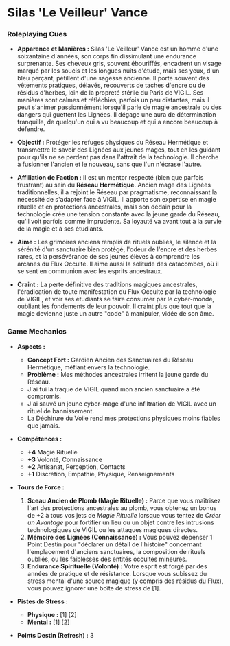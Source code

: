 # Silas 'Le Veilleur' Vance

### Roleplaying Cues

*   **Apparence et Manières :** Silas 'Le Veilleur' Vance est un homme d'une soixantaine d'années, son corps fin dissimulant une endurance surprenante. Ses cheveux gris, souvent ébouriffés, encadrent un visage marqué par les soucis et les longues nuits d'étude, mais ses yeux, d'un bleu perçant, pétillent d'une sagesse ancienne. Il porte souvent des vêtements pratiques, délavés, recouverts de taches d'encre ou de résidus d'herbes, loin de la propreté stérile du Paris de VIGIL. Ses manières sont calmes et réfléchies, parfois un peu distantes, mais il peut s'animer passionnément lorsqu'il parle de magie ancestrale ou des dangers qui guettent les Lignées. Il dégage une aura de détermination tranquille, de quelqu'un qui a vu beaucoup et qui a encore beaucoup à défendre.

*   **Objectif :** Protéger les refuges physiques du Réseau Hermétique et transmettre le savoir des Lignées aux jeunes mages, tout en les guidant pour qu'ils ne se perdent pas dans l'attrait de la technologie. Il cherche à fusionner l'ancien et le nouveau, sans que l'un n'écrase l'autre.

*   **Affiliation de Faction :** Il est un mentor respecté (bien que parfois frustrant) au sein du **Réseau Hermétique**. Ancien mage des Lignées traditionnelles, il a rejoint le Réseau par pragmatisme, reconnaissant la nécessité de s'adapter face à VIGIL. Il apporte son expertise en magie rituelle et en protections ancestrales, mais son dédain pour la technologie crée une tension constante avec la jeune garde du Réseau, qu'il voit parfois comme imprudente. Sa loyauté va avant tout à la survie de la magie et à ses étudiants.

*   **Aime :** Les grimoires anciens remplis de rituels oubliés, le silence et la sérénité d'un sanctuaire bien protégé, l'odeur de l'encre et des herbes rares, et la persévérance de ses jeunes élèves à comprendre les arcanes du Flux Occulte. Il aime aussi la solitude des catacombes, où il se sent en communion avec les esprits ancestraux.

*   **Craint :** La perte définitive des traditions magiques ancestrales, l'éradication de toute manifestation du Flux Occulte par la technologie de VIGIL, et voir ses étudiants se faire consumer par le cyber-monde, oubliant les fondements de leur pouvoir. Il craint plus que tout que la magie devienne juste un autre "code" à manipuler, vidée de son âme.

### Game Mechanics

*   **Aspects :**
    *   **Concept Fort :** Gardien Ancien des Sanctuaires du Réseau Hermétique, méfiant envers la technologie.
    *   **Problème :** Mes méthodes ancestrales irritent la jeune garde du Réseau.
    *   J'ai fui la traque de VIGIL quand mon ancien sanctuaire a été compromis.
    *   J'ai sauvé un jeune cyber-mage d'une infiltration de VIGIL avec un rituel de bannissement.
    *   La Déchirure du Voile rend mes protections physiques moins fiables que jamais.

*   **Compétences :**
    *   **+4** Magie Rituelle
    *   **+3** Volonté, Connaissance
    *   **+2** Artisanat, Perception, Contacts
    *   **+1** Discrétion, Empathie, Physique, Renseignements

*   **Tours de Force :**
    1.  **Sceau Ancien de Plomb (Magie Rituelle) :** Parce que vous maîtrisez l'art des protections ancestrales au plomb, vous obtenez un bonus de +2 à tous vos jets de *Magie Rituelle* lorsque vous tentez de *Créer un Avantage* pour fortifier un lieu ou un objet contre les intrusions technologiques de VIGIL ou les attaques magiques directes.
    2.  **Mémoire des Lignées (Connaissance) :** Vous pouvez dépenser 1 Point Destin pour "déclarer un détail de l'histoire" concernant l'emplacement d'anciens sanctuaires, la composition de rituels oubliés, ou les faiblesses des entités occultes mineures.
    3.  **Endurance Spirituelle (Volonté) :** Votre esprit est forgé par des années de pratique et de résistance. Lorsque vous subissez du stress mental d'une source magique (y compris des résidus du Flux), vous pouvez ignorer une boîte de stress de [1].

*   **Pistes de Stress :**
    *   **Physique :** [1] [2]
    *   **Mental :** [1] [2]

*   **Points Destin (Refresh) :** 3